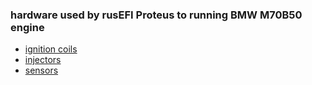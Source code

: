 ### hardware used by rusEFI Proteus to running BMW M70B50 engine ###

- [ignition coils](ignition_coils.md)
- [injectors](injectors.md)
- [sensors](sensors.md)